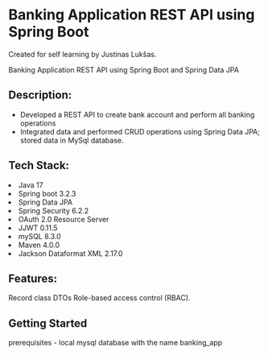 # Banking Application REST API using Spring Boot
<p>Created for self learning by Justinas Lukšas.</p>
Banking Application REST API using Spring Boot and Spring Data JPA

## Description:
- Developed a REST API to create bank account and perform all banking operations
- Integrated data and performed CRUD operations using Spring Data JPA; stored data in MySql database.

## Tech Stack:

<li>Java 17</li>
<li>Spring boot 3.2.3</li>
<li>Spring Data JPA</li>
<li>Spring Security 6.2.2</li>
<li>OAuth 2.0 Resource Server</li>
<li>JJWT 0.11.5</li>
<li>mySQL 8.3.0</li>
<li>Maven 4.0.0</li>
<li>Jackson Dataformat XML 2.17.0</li>

## Features:
Record class DTOs
Role-based access control (RBAC).


<h2>Getting Started</h2>
prerequisites - local mysql database with the name banking_app
